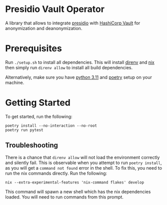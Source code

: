 # Presidio Vault Operator

A library that allows to integrate [presidio](https://microsoft.github.io/presidio/) with [HashiCorp Vault](https://www.vaultproject.io/) for anonymization and deanonymization.

# Prerequisites

Run `./setup.sh` to install all dependencies. This will install [direnv](https://github.com/direnv/direnv/blob/master/docs/installation.md) and [nix](https://nixos.org/download.html) then simply run `direnv allow` to install all build dependencies.

Alternatively, make sure you have [python 3.11](https://www.python.org/downloads/) and [poetry](https://python-poetry.org/docs/#installation) setup on your machine.

# Getting Started

To get started, run the following:

```
poetry install --no-interaction --no-root
poetry run pytest
```

## Troubleshooting

There is a chance that `direnv allow` will not load the environment correctly and silently fail. This is observable when you attempt to run `poetry install`, as you will get a `command not found` error in the shell.
To fix this, you need to run the nix commands directly. Run the following:

```
nix --extra-experimental-features 'nix-command flakes' develop
```
This command will spawn a new shell which has the nix dependencies loaded. You will need to run commands from this prompt.

